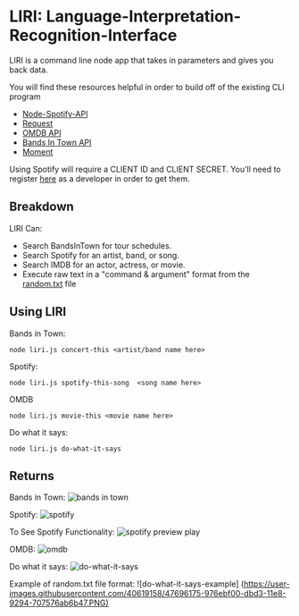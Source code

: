 
# LIRI: Language-Interpretation-Recognition-Interface

LIRI is a command line node app that takes in parameters and gives you back data.

You will find these resources helpful in order to build off of the existing CLI program

 - [Node-Spotify-API](https://www.npmjs.com/package/node-spotify-api)
 - [Request](https://www.npmjs.com/package/request)
 - [OMDB API](http://www.omdbapi.com/) 
 - [Bands In Town API](http://www.artists.bandsintown.com/bandsintown-api)
 - [Moment](https://www.npmjs.com/package/moment)

Using  Spotify will require a CLIENT ID and CLIENT SECRET. You'll need to register [here](https://developer.spotify.com/my-applications/#!/) as a developer in order to get them. 

## Breakdown

LIRI Can:

 - Search BandsInTown for tour schedules.
 - Search Spotify for an artist, band, or song.
 - Search IMDB for an actor, actress, or movie.
 - Execute raw text in a "command & argument" format from the [random.txt](https://github.com/rebake44/liri-node-app/issues/5#issue-375317844) file

## Using LIRI

Bands in Town:

    node liri.js concert-this <artist/band name here>

Spotify:

    node liri.js spotify-this-song  <song name here>

OMDB

    node liri.js movie-this <movie name here>

Do what it says:

    node liri.js do-what-it-says

## Returns

Bands in Town:
![bands in town](https://user-images.githubusercontent.com/40619158/47696044-fbdd4e80-dbd2-11e8-9051-217bf3208413.PNG)

Spotify:
![spotify](https://user-images.githubusercontent.com/40619158/47696124-4ced4280-dbd3-11e8-8602-5e9e54d426f0.PNG)

To See Spotify Functionality:
![spotify preview play](https://drive.google.com/file/d/1u_icV0oOGlJ3ci1qdqKAIiMget9upYEL/view)

OMDB:
![omdb](https://user-images.githubusercontent.com/40619158/47696113-41018080-dbd3-11e8-8b37-d9842a6535b3.PNG)

Do what it says:
![do-what-it-says](https://user-images.githubusercontent.com/40619158/47696133-58406e00-dbd3-11e8-9570-ffc3fac889e5.PNG)

Example of random.txt file format:
![do-what-it-says-example]
(<https://user-images.githubusercontent.com/40619158/47696175-976ebf00-dbd3-11e8-9294-707576ab6b47.PNG)>
